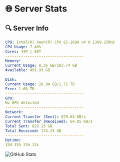 # 🌐 Server Stats
## 🔍 Server Info
```yaml
CPU: Intel(R) Xeon(R) CPU E5-2699 v4 @ 1369.25MHz
CPU Usage: 7.40%
Cores: 44P | 88T
-----------------------------------
Memory:
Current Usage: 8.36 GB/503.74 GB
Available: 491.93 GB
-----------------------------------
Disk:
Current Usage: 28.94 GB/1.71 TB
Free: 1.60 TB
-----------------------------------
GPU:
No GPU detected
-----------------------------------
Network:
Current Transfer (Sent): 879.63 KB/s
Current Transfer (Received): 64.85 KB/s
Total Sent: 829.13 GB
Total Received: 174.23 GB
-----------------------------------
Uptime:
15d 15h 37m 13s
```
![GitHub Stats](https://img.shields.io/badge/Updated-2025-05-05_08:46:01-blue)